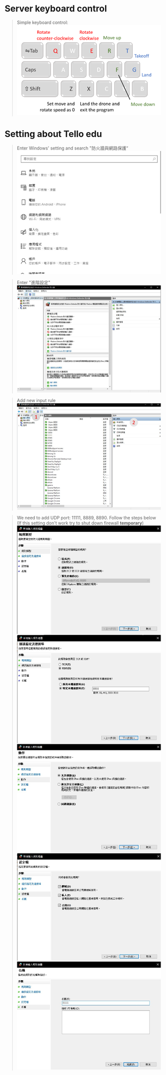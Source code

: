 # Server keyboard control
>Simple keyboard control:
  ![Alt text](image/serverkbctrl_guide.png)
# Setting about Tello edu
> Enter Windows' setting and search "防火牆與網路保護“
![Alt text](../screenshot/windows_setting.jpg)

> Enter "進階設定"
![Alt text](../screenshot/advancedsetting_firewall.jpg)

> Add new input rule
![Alt text](../screenshot/inputrule.jpg)

> We need to add UDP port: 11111, 8889, 8890. Follow the steps below (If this setting don't work try to shut down firewall **temporary**)
![Alt text](../screenshot/advanced_settingsteps/step1.jpg)
![Alt text](../screenshot/advanced_settingsteps/step2.jpg)
![Alt text](../screenshot/advanced_settingsteps/step3.jpg)
![Alt text](../screenshot/advanced_settingsteps/step4.jpg)
![Alt text](../screenshot/advanced_settingsteps/step5.jpg)
